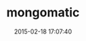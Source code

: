 ---
layout: post
title:  "mongomatic"
repo:   "mongomachine/mongomatic"
date:   2015-02-18 17:07:40
gemurl: http://github.com/mongomachine/mongomatic
---